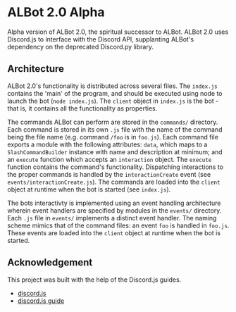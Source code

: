 
# ALBot 2.0 Alpha

Alpha version of ALBot 2.0, the spiritual successor
to ALBot. ALBot 2.0 uses Discord.js to interface with
the Discord API, supplanting ALBot's dependency on the
deprecated Discord.py library.

## Architecture

ALBot 2.0's functionality is distributed across several files.
The `index.js` contains the 'main' of the program, and should
be executed using node to launch the bot (`node index.js`).
The `client` object in `index.js`
is the bot - that is, it contains all the functionality as properties.

The commands ALBot can perform are stored in the `commands/` directory.
Each command is stored in its own `.js` file with the name of the command
being the file name (e.g. command `/foo` is in `foo.js`).
Each command file exports a module with the following attributes:
`data`, which maps to a `SlashCommandBuilder` instance with
name and description at minimum;
and an `execute` function which accepts an `interaction` object.
The `execute` function contains the command's functionality.
Dispatching interactions to the proper commands is handled
by the `interactionCreate` event (see `events/interactionCreate.js`).
The commands are loaded into the `client` object at runtime
when the bot is started (see `index.js`).

The bots interactivty is implemented using an event handling
architecture wherein event handlers are specified by modules
in the `events/` directory. Each `.js` file in `events/` implements
a distinct event handler. The naming scheme mimics that of the 
command files: an event `foo` is handled in `foo.js`.
These events are loaded into the `client` object at runtime when
the bot is started.

## Acknowledgement

This project was built with the help of the Discord.js guides.

+ [discord.js](https://discord.js.org/#/)
+ [discord.js guide](https://discordjs.guide/#before-you-begin)